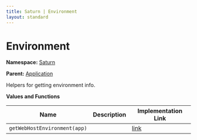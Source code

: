 ```yaml
---
title: Saturn | Environment
layout: standard
---
```


# Environment

**Namespace:** [Saturn](./saturn.html)

**Parent:** [Application](./saturn-application.html)

Helpers for getting environment info.

**Values and Functions**

| Name                         | Description | Implementation Link                                                                              |
|------------------------------|-------------|--------------------------------------------------------------------------------------------------|
| `getWebHostEnvironment(app)` |             | [link](https://github.com/SaturnFramework/Saturn/tree/master/src/Saturn/Application.fs#L642-642) |
